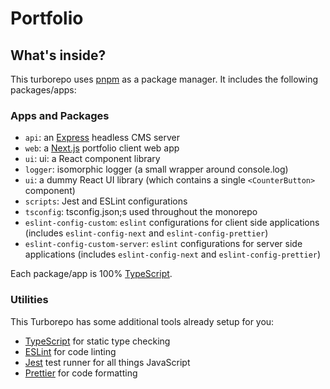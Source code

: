 # Portfolio

## What's inside?

This turborepo uses [pnpm](https://pnpm.io/) as a package manager. It includes the following packages/apps:

### Apps and Packages

- `api`: an [Express](https://expressjs.com/) headless CMS server
- `web`: a [Next.js](https://nextjs.org/) portfolio client web app
- `ui`: ui: a React component library
- `logger`: isomorphic logger (a small wrapper around console.log)
- `ui`: a dummy React UI library (which contains a single `<CounterButton>` component)
- `scripts`: Jest and ESLint configurations
- `tsconfig`: tsconfig.json;s used throughout the monorepo
- `eslint-config-custom`: `eslint` configurations for client side applications (includes `eslint-config-next` and `eslint-config-prettier`)
- `eslint-config-custom-server`: `eslint` configurations for server side applications (includes `eslint-config-next` and `eslint-config-prettier`)

Each package/app is 100% [TypeScript](https://www.typescriptlang.org/).

### Utilities

This Turborepo has some additional tools already setup for you:

- [TypeScript](https://www.typescriptlang.org/) for static type checking
- [ESLint](https://eslint.org/) for code linting
- [Jest](https://jestjs.io) test runner for all things JavaScript
- [Prettier](https://prettier.io) for code formatting
